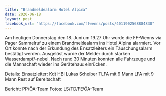 ```yaml
---
title: "Brandmeldealarm Hotel Alpina"
date: 2020-06-18
layout: post
facebook_url: "https://facebook.com/ffwenns/posts/4011902568884838"
---
```


Am heutigen Donnerstag den 18. Juni um 19.27 Uhr wurde die FF-Wenns via Pager Sammelruf zu einem Brandmeldealarm ins Hotel Alpina alarmiert.
Vor Ort konnte nach der Erkundung des Einsatzleiters ein Täuschungsalarm bestätigt werden. Ausgelöst wurde der Melder durch starken Wasserdampf/-nebel.
Nach rund 30 Minuten konnten alle Fahrzeuge und die Mannschaft wieder ins Gerätehaus einrücken.

Details:
Einsatzleiter: Kdt HBI Lukas Scheiber
TLFA mit 9 Mann
LFA mit 9 Mann
Rest auf Bereitschaft

Bericht: PP/ÖA-Team
Fotos: LS/TD/FE/ÖA-Team